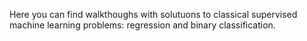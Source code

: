 Here you can find walkthoughs with solutuons to classical supervised machine learning problems: regression and binary classification.
